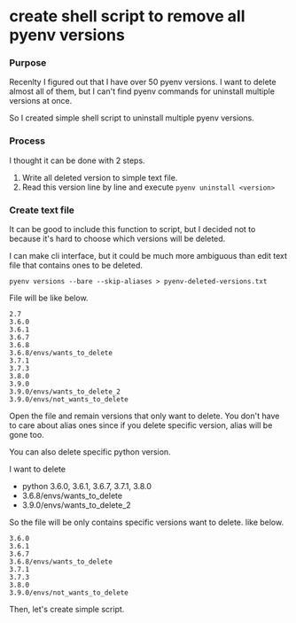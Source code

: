 # create shell script to remove all pyenv versions

### Purpose

Recenlty I figured out that I have over 50 pyenv versions. I want to delete almost all of them, but I can't find pyenv commands for uninstall multiple versions at once.

So I created simple shell script to uninstall multiple pyenv versions.


### Process

I thought it can be done with 2 steps.

1. Write all deleted version to simple text file.
2. Read this version line by line and execute `pyenv uninstall <version>`

### Create text file

It can be good to include this function to script, but I decided not to because it's hard to choose which versions will be deleted.

I can make cli interface, but it could be much more ambiguous than edit text file that contains ones to be deleted.

```
pyenv versions --bare --skip-aliases > pyenv-deleted-versions.txt
```

File will be like below.

```
2.7
3.6.0
3.6.1
3.6.7
3.6.8
3.6.8/envs/wants_to_delete
3.7.1
3.7.3
3.8.0
3.9.0
3.9.0/envs/wants_to_delete_2
3.9.0/envs/not_wants_to_delete
```

Open the file and remain versions that only want to delete. You don't have to care about alias ones since if you delete specific version, alias will be gone too.

You can also delete specific python version.

I want to delete
- python 3.6.0, 3.6.1, 3.6.7, 3.7.1, 3.8.0
- 3.6.8/envs/wants_to_delete
- 3.9.0/envs/wants_to_delete_2

So the file will be only contains specific versions want to delete. like below.

```
3.6.0
3.6.1
3.6.7
3.6.8/envs/wants_to_delete
3.7.1
3.7.3
3.8.0
3.9.0/envs/not_wants_to_delete
```

Then, let's create simple script.

### 
